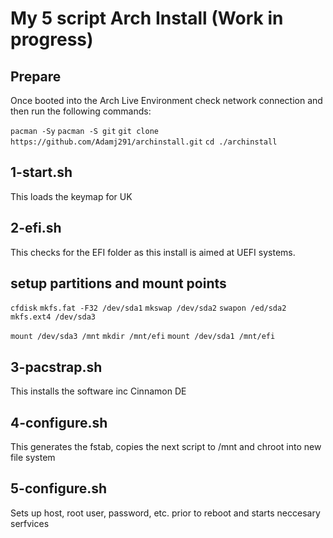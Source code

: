 # **My 5 script Arch Install (Work in progress)**

## **Prepare**

Once booted into the Arch Live Environment check network connection and then run the following commands:

`pacman -Sy`
`pacman -S git`
`git clone https://github.com/Adamj291/archinstall.git`
`cd ./archinstall`

## **1-start.sh**

This loads the keymap for UK

## **2-efi.sh**

This checks for the EFI folder as this install is aimed at UEFI systems.

## **setup partitions and mount points**

`cfdisk`
`mkfs.fat -F32 /dev/sda1`
`mkswap /dev/sda2`
`swapon /ed/sda2`
`mkfs.ext4 /dev/sda3`

`mount /dev/sda3 /mnt`
`mkdir /mnt/efi`
`mount /dev/sda1 /mnt/efi`

## **3-pacstrap.sh**

This installs the software inc Cinnamon DE

## **4-configure.sh**

This generates the fstab, copies the next script to /mnt and chroot into new file system

## **5-configure.sh**

Sets up host, root user, password, etc. prior to reboot and starts neccesary serfvices

